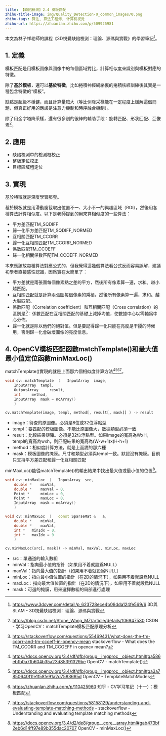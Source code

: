 ```yaml
---
title: 【缺陷檢測】2.4 模板匹配
zhihu-title-image: img/Quality_Detection-0_common_images/0.png
zhihu-tags: 算法, 算法工程师, 计算机视觉
zhihu-url: https://zhuanlan.zhihu.com/p/509925981
---
```

本文為林子祥老師的課程《3D視覺缺陷檢測：理論、源碼與實戰》的學習筆記[^1]。

## 1. 定義

模板匹配是用模板圖像與圖像中的每個區域對比，計算相似度來識別與模板對應的特徵。

除了**基於模板**，還可以**基於特徵**，比如捲積神經網絡裏的捲積核經訓練後其實是一種包含特徵的“模板”。

缺點是超級不穩健，而且計算量賊大（等比例降采樣能在一定程度上緩解這個問題，但真正好用的應該是注意力機制和時序融合機制）。

除了用金字塔降采樣，還有很多別的很棒的輔助手段：旋轉匹配、形狀匹配、亞像素[^6]。

## 2. 應用

- 缺陷檢測中的檢測框校正
- 整版定位校正
- 目標區域粗定位

## 3. 實現

基於特徵就是深度學習那套。

基於模板就是用滑動窗截取出位置不一、大小不一的興趣區域（ROI），然後用各種算法計算相似度。以下是老師提到的用來算相似度的一些算法：
- 平方差匹配TM_SQDIFF
- 歸一化平方差匹配TM_SQDIFF_NORMED
- 互相關匹配TM_CCORR
- 歸一化互相關匹配TM_CCORR_NORMED
- 係數匹配TM_CCOEFF
- 歸一化相關係數匹配TM_CCOEFF_NORMED

本來應該放每種算法對應公式的，但我覺得這幾個算法看公式反而容易誤解，建議初學者直接感性認識，因爲實在太簡單了：
- 平方差就是兩張圖每個像素點之差的平方，然後所有像素算一遍，求和。越小越匹配。
- 互相關匹配就是計算兩張圖每個像素的乘積，然後所有像素算一遍，求和。越大越匹配。
- 係數匹配（Correlation coefficient）和互相關匹配（Cross correlation）的區別是[^8]：係數匹配在互相關匹配的基礎上減掉均值，使數據中心以零軸爲中心分佈。
- 歸一化就是除以他們的絕對值。但是要記得歸一化只能在亮度是干擾的時候用，否則歸一化會破壞圖像的亮度信息。

## 4. OpenCV模板匹配函數matchTemplate()和最大值最小值定位函數minMaxLoc()

matchTemplate()實現的就是上面那六個相似度計算方法[^2][^3][^4][^7]。
```cpp
void cv::matchTemplate	(	InputArray 	image,
    InputArray 	templ,
    OutputArray 	result,
    int 	method,
    InputArray 	mask = noArray() 
    )	
```
```python
cv.matchTemplate(image, templ, method[, result[, mask]]	) -> result
```
- image：待查的原圖像。必須是8位或32位浮點型
- templ：要匹配的模板圖像。不能比原圖像大，數據類型必須一致
- result：比較結果矩陣。必須是32位浮點型。如果image的寬高為WxH，templ的寬高為wxh，則匹配結果的寬高為(W-w+1)x(H-h+1)
- method：相似度計算方法，就是上面説的那六種
- mask：模板圖像的掩膜。尺寸和類型必須與templ一致。默認沒有掩膜。目前只支持平方差匹配和歸一化互相關匹配

minMaxLoc()能從matchTemplate()的輸出結果中找出最大值或最小值的位置[^5]。
```cpp
void cv::minMaxLoc	(	InputArray 	src,
    double * 	minVal,
    double * 	maxVal = 0,
    Point * 	minLoc = 0,
    Point * 	maxLoc = 0,
    InputArray 	mask = noArray() 
    )		

void cv::minMaxLoc	(	const SparseMat & 	a,
    double * 	minVal,
    double * 	maxVal,
    int * 	minIdx = 0,
    int * 	maxIdx = 0 
    )	
```
```python
cv.minMaxLoc(src[, mask]) -> minVal, maxVal, minLoc, maxLoc
```
- src：單通道的輸入數組
- minVal：指向最小值的指針（如果用不着就設爲NULL）
- maxVal：指向最大值的指針（如果用不着就設爲NULL）
- minLoc：指向最小值位置的指針（在2D的情況下），如果用不着就設爲NULL
- maxLoc：指向最大值位置的指針（在2D的情況下），如果用不着就設爲NULL
- mask：可選的掩膜，用來選擇數組的局部進行處理

[^1]: https://www.3dcver.com/detail/p_623728ece4b09dda124fe569/6 3D與SLAM - 3D視覺缺陷檢測：理論、源碼與實戰
[^2]: https://docs.opencv.org/3.4/df/dfb/group__imgproc__object.html#ga586ebfb0a7fb604b35a23d85391329be OpenCV - matchTemplate()
[^3]: https://docs.opencv.org/3.4/df/dfb/group__imgproc__object.html#ga3a7850640f1fe1f58fe91a2d7583695d OpenCV - TemplateMatchModes
[^4]: https://zhuanlan.zhihu.com/p/110425960 知乎 - CV学习笔记（十一）：模板匹配
[^5]: https://docs.opencv.org/3.4/d2/de8/group__core__array.html#gab473bf2eb6d14ff97e89b355dac20707 OpenCV - minMaxLoc()
[^6]: https://blog.csdn.net/Stone_Wang_MZ/article/details/106947530 CSDN - 学习OpenCV：matchTemplate模板匹配原理分析
[^7]: https://stackoverflow.com/questions/58158129/understanding-and-evaluating-template-matching-methods - stackoverflow - Understanding and evaluating template matching methods
[^8]: https://stackoverflow.com/questions/55469431/what-does-the-tm-ccorr-and-tm-ccoeff-in-opencv-mean stackoverflow - What does the TM_CCORR and TM_CCOEFF in opencv mean?

